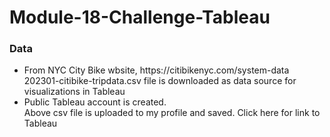 # Module-18-Challenge-Tableau
<h3>Data</h3>
<ul>
<li>From NYC City Bike wbsite, https://citibikenyc.com/system-data 
<br/>
202301-citibike-tripdata.csv file is downloaded as data source for visualizations in Tableau
</li>

<li>Public Tableau account is created. 
<br/>
Above csv file is uploaded to my profile and saved.
<a href:"https://public.tableau.com/authoring/CityBike1_16977712384520/Sheet1#1"> Click here for link to Tableau</a>
</li>
